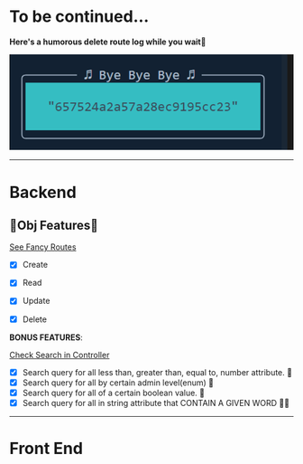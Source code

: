 
# To be continued...

**Here's a humorous delete route log while you wait🤣**

![](deletelog.png)

---
# Backend

## 🧸Obj Features🧸
[See Fancy Routes](/server/routes/myobj.routes.js)

- [x] Create

- [x] Read

- [x] Update

- [x] Delete


**BONUS FEATURES**:

[Check Search in Controller](/server/controllers/myobj.controller.js)
- [x] Search query for all less than, greater than, equal to, number attribute. 🔣
- [x] Search query for all by certain admin level(enum) 🦄
- [x] Search query for all of a certain boolean value. 📢
- [x] Search query for all in string attribute that CONTAIN A GIVEN WORD 🥳💪

---

# Front End